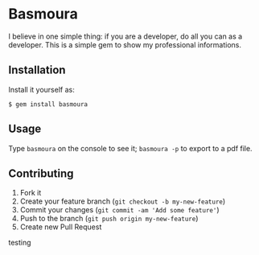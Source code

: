 # Basmoura

I believe in one simple thing: if you are a developer, do all you can as a developer.
This is a simple gem to show my professional informations.

## Installation

 Install it yourself as:

    $ gem install basmoura

## Usage

Type `basmoura` on the console to see it; `basmoura -p` to export to a pdf file.

## Contributing

1. Fork it
2. Create your feature branch (`git checkout -b my-new-feature`)
3. Commit your changes (`git commit -am 'Add some feature'`)
4. Push to the branch (`git push origin my-new-feature`)
5. Create new Pull Request


testing

